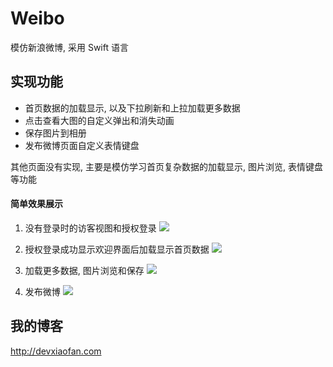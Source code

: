 # Weibo
模仿新浪微博, 采用 Swift 语言

## 实现功能

* 首页数据的加载显示, 以及下拉刷新和上拉加载更多数据
* 点击查看大图的自定义弹出和消失动画
* 保存图片到相册
* 发布微博页面自定义表情键盘

其他页面没有实现, 主要是模仿学习首页复杂数据的加载显示, 图片浏览, 表情键盘等功能

#### 简单效果展示
1. 没有登录时的访客视图和授权登录
![](http://o7mwf03sy.bkt.clouddn.com/001.gif)

2. 授权登录成功显示欢迎界面后加载显示首页数据
![](http://o7mwf03sy.bkt.clouddn.com/002.gif)

3. 加载更多数据, 图片浏览和保存
![](http://o7mwf03sy.bkt.clouddn.com/003.gif)

4. 发布微博
![](http://o7mwf03sy.bkt.clouddn.com/004.gif)

## 我的博客

http://devxiaofan.com

